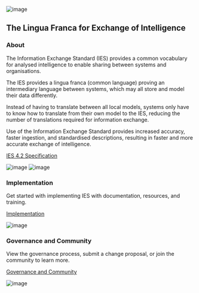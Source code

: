 ![image](https://user-images.githubusercontent.com/105221870/211803518-6ae0ca88-f4c4-4d82-bf07-64877d971b75.png)
## The Lingua Franca for Exchange of Intelligence

### About
The Information Exchange Standard (IES) provides a common vocabulary for analysed intelligence to enable sharing between systems and organisations.

The IES provides a lingua franca (common language) proving an intermediary language between systems, which may all store and model their data differently. 

Instead of having to translate between all local models, systems only have to know how to translate from their own model to the IES, reducing the number of translations required for information exchange.

Use of the Information Exchange Standard provides increased accuracy, faster ingestion, and standardised descriptions, resulting in faster and more accurate exchange of intelligence.

[IES 4.2 Specification](https://www.example.com)

![image](https://user-images.githubusercontent.com/105221870/211804491-abac4371-1c31-4627-81ae-48590d2786cf.png)
![image](https://user-images.githubusercontent.com/105221870/211350774-c088bb5d-fe56-42e9-a553-f0fe1f829eb5.png)

### Implementation
Get started with implementing IES with documentation, resources, and training.


[Implementation](https://github.com/OliviaData/Page/blob/main/Implementation.md)

![image](https://user-images.githubusercontent.com/105221870/211350824-e2ab1692-8b8b-4c2b-adcb-9505a0503615.png)

### Governance and Community
View the governance process, submit a change proposal, or join the community to learn more.


[Governance and Community](https://www.example.com)

![image](https://user-images.githubusercontent.com/105221870/211350843-7eeef166-fad5-4636-a048-594c3c61b5f0.png)
